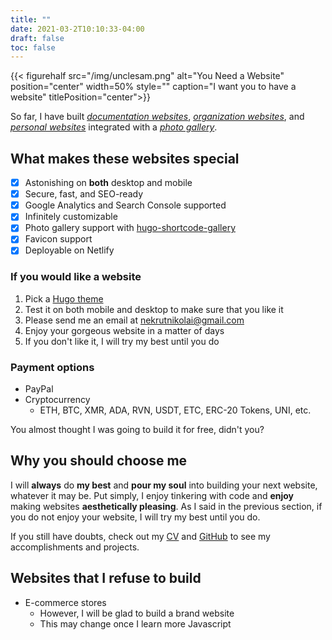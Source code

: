 ```yaml
---
title: ""
date: 2021-03-2T10:10:33-04:00
draft: false
toc: false
---
```


{{< figurehalf src="/img/unclesam.png" alt="You Need a Website" position="center" width=50% style="" caption="I want you to have a website" titlePosition="center">}}

So far, I have built [*documentation websites*](https://cryptoclarified.netlify.app/docs/minerwrangler/), [*organization websites*](https://shmac.netlify.app/), and [*personal websites*](/) integrated with a [*photo gallery*](/gallery).

## What makes these websites special

- [x] Astonishing on **both** desktop and mobile
- [x] Secure, fast, and SEO-ready
- [x] Google Analytics and Search Console supported
- [x] Infinitely customizable
- [x] Photo gallery support with [hugo-shortcode-gallery](https://github.com/mfg92/hugo-shortcode-gallery)
- [x] Favicon support
- [x] Deployable on Netlify

### If you would like a website

1. Pick a [Hugo theme](https://themes.gohugo.io/)
2. Test it on both mobile and desktop to make sure that you like it
3. Please send me an email at nekrutnikolai@gmail.com
4. Enjoy your gorgeous website in a matter of days
5. If you don't like it, I will try my best until you do

### Payment options

- PayPal
- Cryptocurrency
  - ETH, BTC, XMR, ADA, RVN, USDT, ETC, ERC-20 Tokens, UNI, etc.

You almost thought I was going to build it for free, didn't you?

## Why you should choose me

I will **always** do **my best** and **pour my soul** into building your next website, whatever it may be.
Put simply, I enjoy tinkering with code and **enjoy** making websites **aesthetically pleasing**. As I said in the previous section, if you do not enjoy your website, I will try my best until you do.

If you still have doubts, check out my [CV](/cv) and [GitHub](https://github.com/NikolaiTeslovich) to see my accomplishments and projects.

## Websites that I refuse to build

- E-commerce stores
  - However, I will be glad to build a brand website
  - This may change once I learn more Javascript
